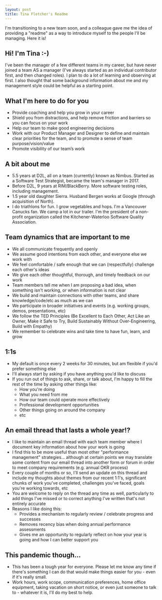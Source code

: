 ```yaml
---
layout: post
title: Tina Fletcher's Readme
---
```


I'm transitioning to a new team soon, and a colleague gave me the idea of providing a "readme" as a way to introduce myself to the people I'll be managing. Here it is!

## Hi! I'm Tina :-)

I've been the manager of a few different teams in my career, but have never joined a team AS a manager (I've always started as an individual contributor first, and then changed roles). I plan to do a lot of learning and observing at first. I also thought that some background information about me and my management style could be helpful as a starting point.

## What I'm here to do for you
+ Provide coaching and help you grow in your career
+ Shield you from distractions, and help remove friction and barriers so you can focus on your work
+ Help our team to make good engineering decisions
+ Work with our Product Manager and Designer to define and maintain clear priorities for the team, and to promote a sense of team purpose/vision/value
+ Promote visibility of our team’s work

## A bit about me
+ 5.5 years at D2L, all on a team (currently) known as Nimbus. Started as a Software Test Strategist, became the team's manager in 2017.
+ Before D2L, 9 years at RIM/BlackBerry. More software testing roles, including management.
+ 1.5 year old daughter Sierra. Husband Bergen works at Google (through acquisition of North).
+ I do triathlons for fun. I grow vegetables and hops. I'm a Vancouver Canucks fan. We camp a lot in our trailer. I'm the president of a non-profit organization called the Kitchener-Waterloo Software Quality Association.

## Team dynamics that are important to me
+ We all communicate frequently and openly
+ We assume good intentions from each other, and everyone else we work with
+ We feel comfortable / safe enough that we can (respectfully) challenge each other's ideas
+ We give each other thoughtful, thorough, and timely feedback on our work
+ Team members tell me when I am proposing a bad idea, when something isn't working, or when information is not clear
+ We build and maintain connections with other teams, and share knowledge/code/etc as much as we can
+ We participate in broader initiatives and events (e.g. working groups, demos, presentations, etc)
+ We follow the TED Principles (Be Excellent to Each Other, Act Like an Owner, Make it Safe to Try, Build Sustainably Without Over-Engineering, Build with Empathy)
+ We remember to celebrate wins and take time to have fun, learn, and grow


## 1:1s
+ My default is once every 2 weeks for 30 minutes, but am flexible if you'd prefer something else
+ I'll always start by asking if you have anything you'd like to discuss
+ If you run out of things to ask, share, or talk about, I'm happy to fill the rest of the time by asking other things like:
  - How you're doing
  - What you need from me
  - How our team could operate more effectively
  - Professional development opportunities
  - Other things going on around the company
  - etc

## An email thread that lasts a whole year!?
+ I like to maintain an email thread with each team member where I document key information about how your work is going
+ I find this to be more useful than most other "performance management" strategies... although at certain points we may translate some content from our email thread into another form or forum in order to meet company requirements (e.g. annual OKR process)
+ Every couple of months or so, I'll send an update on this thread and include my thoughts about themes from our recent 1:1's, significant chunks of work you've completed, challenges you've faced, goals you're working towards, etc
+ You are welcome to reply on the thread any time as well, particularly to add things I've missed or to correct anything I've written that's not entirely accurate
+ Reasons I like doing this:
  - Provides a mechanism to regularly review / celebrate progress and successes
  - Removes recency bias when doing annual performance assessments
  - Gives me an opportunity to regularly reflect on how your year is going and how I can better support you

## This pandemic though...
+ This has been a tough year for everyone. Please let me know any time if there's something I can do that would make things easier for you - even if it's really small.
+ Work hours, work scope, communication preferences, home office equipment, taking vacation on short notice, or even just someone to talk to - whatever it is, I'll do my best to help.
